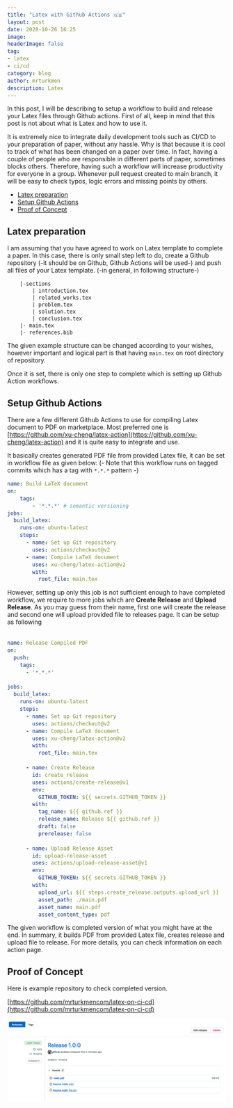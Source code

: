 ```yaml
---
title: "Latex with Github Actions 🇬🇧" 
layout: post
date: 2020-10-26 16:25
image: 
headerImage: false
tag:
- latex
- ci/cd 
category: blog
author: mrturkmen
description: Latex
---
```


In this post, I will be describing to setup a workflow to build and release your Latex files through Github actions. First of all, keep in mind that this post is not about what is Latex and how to use it.

It is extremely nice to integrate daily development tools such as CI/CD to your preparation of paper, without any hassle. Why is that because it is cool to track of what has been changed on a paper over time. In fact, having a couple of people who are responsible in different parts of paper, sometimes blocks others. Therefore, having such a workflow will increase productivity for everyone in a group.  Whenever pull request created to main branch, it will be easy to check typos, logic errors and missing points by others.

- [Latex preparation](#latex-preparation)
- [Setup Github Actions](#setup-github-actions)
- [Proof of Concept](#proof-of-concept)

## Latex preparation 

I am assuming that you have agreed to work on Latex template to complete a paper. In this case, there is only small step left to do, create a Github repository (-it should be on Github, Github Actions will be used-) and push all files of your Latex template. (-in general, in following structure-)

```raw
    |-sections 
        | introduction.tex
        | related_works.tex
        | problem.tex
        | solution.tex
        | conclusion.tex
    |- main.tex
    |- references.bib
```

The given example structure can be changed according to your wishes, however important and logical part is that having `main.tex` on root directory of repository. 

Once it is set, there is only one step to complete which is setting up Github Action workflows. 

## Setup Github Actions 

There are a few different Github Actions to use for compiling Latex document to PDF on marketplace. Most preferred one is [https://github.com/xu-cheng/latex-action](https://github.com/xu-cheng/latex-action) and it is quite easy to integrate and use. 

It basically creates generated PDF file from provided Latex file, it can be set in workflow file as given below: (- Note that this workflow runs on tagged commits which has a tag with `*.*.*` pattern -)

```yaml
name: Build LaTeX document
on: 
    tags:
        - '*.*.*' # semantic versioning 
jobs:
  build_latex:
    runs-on: ubuntu-latest
    steps:
      - name: Set up Git repository
        uses: actions/checkout@v2
      - name: Compile LaTeX document
        uses: xu-cheng/latex-action@v2
        with:
          root_file: main.tex
```

However, setting up only this job is not sufficient enough to have completed workflow, we require to more jobs which are **Create Release** and **Upload Release**. As you may guess from their name, first one will create the release and second one will upload provided file to releases page. It can be setup as following 

```yaml

name: Release Compiled PDF 
on:
  push:
    tags:
      - '*.*.*'

jobs:
  build_latex:
    runs-on: ubuntu-latest
    steps:
      - name: Set up Git repository
        uses: actions/checkout@v2
      - name: Compile LaTeX document
        uses: xu-cheng/latex-action@v2
        with:
          root_file: main.tex

      - name: Create Release
        id: create_release
        uses: actions/create-release@v1
        env:
          GITHUB_TOKEN: ${{ secrets.GITHUB_TOKEN }}
        with:
          tag_name: ${{ github.ref }}
          release_name: Release ${{ github.ref }}
          draft: false
          prerelease: false

      - name: Upload Release Asset
        id: upload-release-asset 
        uses: actions/upload-release-asset@v1
        env:
          GITHUB_TOKEN: ${{ secrets.GITHUB_TOKEN }}
        with:
          upload_url: ${{ steps.create_release.outputs.upload_url }} 
          asset_path: ./main.pdf
          asset_name: main.pdf
          asset_content_type: pdf
```

The given workflow is completed version of what you might have at the end. In summary, it builds PDF from provided Latex file, creates release and upload file to release. For more details, you can check information on each action page. 

## Proof of Concept

Here is example repository to check completed version. 

[https://github.com/mrturkmencom/latex-on-ci-cd](https://github.com/mrturkmencom/latex-on-ci-cd)


![Release](../assets/images/latex-release.png)

